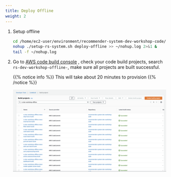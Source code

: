 ```yaml
---
title: Deploy Offline
weight: 2
---
```


1. Setup offline

    ```sh 
    cd /home/ec2-user/environment/recommender-system-dev-workshop-code/scripts
    nohup ./setup-rs-system.sh deploy-offline >> ~/nohup.log 2>&1 &
    tail -f ~/nohup.log 
    ```

2. Go to [AWS code build console](https://console.aws.amazon.com/codesuite/codebuild/projects)
, check your code build projects, search `rs-dev-workshop-offline-`,  make sure all projects are built successful.

   {{% notice info %}}
   This will take about 20 minutes to provision
   {{% /notice %}}

   ![Offline CodeBuild Success](/images/offline-codebuild-success.png)








